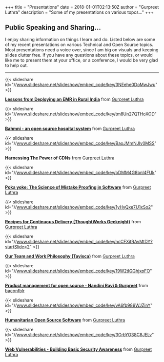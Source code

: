 +++
title = "Presentations"
date = 2018-01-01T02:13:50Z
author = "Gurpreet Luthra"
description = "Some of my presentations on various topcs..."
+++

## Public Speaking and Sharing...

I enjoy sharing information on things I learn and do. Listed below are some of my recent presentations on various Technical and Open Source topics. Most presentations need a voice over, since I am big on visuals and keeping slides clutter free. If you have any questions about these topics, or would like me to present them at your office, or a conference, I would be very glad to help out.

* * *

{{< slideshare id="//www.slideshare.net/slideshow/embed_code/key/3NEehe0DoMwJwu" >}}

**[Lessons from Deploying an EMR in Rural India](//www.slideshare.net/gsluthra/lessons-from-deploying-an-emr-in-rural-india "Lessons from Deploying an EMR in Rural India")** from [Gurpreet Luthra](//www.slideshare.net/gsluthra)



{{< slideshare id="//www.slideshare.net/slideshow/embed_code/key/tm8Un27QTHoXOD" >}}

**[Bahmni - an open source hospital system](//www.slideshare.net/gsluthra/bahmni-an-open-source-hospital-system "Bahmni - an open source hospital system")** from [Gurpreet Luthra](//www.slideshare.net/gsluthra)


{{< slideshare id="//www.slideshare.net/slideshow/embed_code/key/BaoJMmNJIv0MSS" >}}

**[Harnessing The Power of CDNs](//www.slideshare.net/gsluthra/harnessing-the-power-of-cdns "Harnessing The Power of CDNs")** from [Gurpreet Luthra](//www.slideshare.net/gsluthra)


{{< slideshare id="//www.slideshare.net/slideshow/embed_code/key/oDMM4G8bnI4FUk" >}}

**[Poka yoke: The Science of Mistake Proofing in Software](//www.slideshare.net/gsluthra/poka-yoke-the-science-of-mistake-proofing-for-slideshare "Poka yoke: The Science of Mistake Proofing in Software")** from [Gurpreet Luthra](//www.slideshare.net/gsluthra)


{{< slideshare id="//www.slideshare.net/slideshow/embed_code/key/1yHyQxe7U1xSo2" >}}

**[Recipes for Continuous Delivery (ThoughtWorks Geeknight)](//www.slideshare.net/gsluthra/recipes-for-continuous-delivery-thoughtworks-geeknight "Recipes for Continuous Delivery (ThoughtWorks Geeknight)")** from [Gurpreet Luthra](https://www.slideshare.net/gsluthra)


{{< slideshare id="//www.slideshare.net/slideshow/embed_code/key/ncCFXitRAvMtDY?startSlide=2" >}}

**[Our Team and Work Philosophy (Tavisca)](//www.slideshare.net/tavisca/our-team-and-work-philosophy-tavisca "Our Team and Work Philosophy (Tavisca)")** from [Gurpreet Luthra](https://www.slideshare.net/tavisca)



{{< slideshare id="//www.slideshare.net/slideshow/embed_code/key/19W2tIGGhjxpFO" >}}

**[Product management for open source - Nandini Ravi & Gurpreet](//www.slideshare.net/baconfblr/product-management-for-open-source-software-nandini-ravi-and-gurpreet-luthra "Product management for open source software - Nandini Ravi and Gurpreet Luthra")** from [baconfblr](//www.slideshare.net/baconfblr)


{{< slideshare id="//www.slideshare.net/slideshow/embed_code/key/vA6fb989WJZinY" >}}

**[Humanitarian Open Source Software](//www.slideshare.net/gsluthra/humanitarian-open-source-software "Humanitarian Open Source Software")** from [Gurpreet Luthra](https://www.slideshare.net/gsluthra)


{{< slideshare id="//www.slideshare.net/slideshow/embed_code/key/3GrbYO38C8JELv" >}}

**[Web Vulnerabilities - Building Basic Security Awareness](//www.slideshare.net/gsluthra/web-vulnerabilities-building-basic-security-awareness "Web Vulnerabilities - Building Basic Security Awareness")** from [Gurpreet Luthra](//www.slideshare.net/gsluthra)

